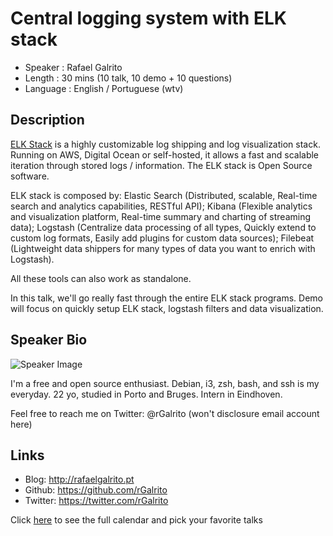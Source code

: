 Central logging system with ELK stack
========================

* Speaker   : Rafael Galrito
* Length    : 30 mins  (10 talk, 10 demo + 10 questions)
* Language  : English / Portuguese (wtv)

Description
-----------

[ELK Stack](https://www.elastic.co/) is a highly customizable log shipping and log visualization stack. Running on AWS, Digital Ocean or self-hosted, it allows a fast and scalable iteration through stored logs / information. The ELK stack is Open Source software.

ELK stack is composed by:
Elastic Search (Distributed, scalable, Real-time search and analytics capabilities, RESTful API);
Kibana (Flexible analytics and visualization platform, Real-time summary and charting of streaming data);
Logstash (Centralize data processing of all types, Quickly extend to custom log formats, Easily add plugins for custom data sources);
Filebeat (Lightweight data shippers for many types of data you want to enrich with Logstash).

All these tools can also work as standalone.

In this talk, we'll go really fast through the entire ELK stack programs. Demo will focus on quickly setup ELK stack, logstash filters and data visualization.

Speaker Bio
-----------

![Speaker Image](https://avatars3.githubusercontent.com/u/6261165?v=3&s=400)

I'm a free and open source enthusiast. Debian, i3, zsh, bash, and ssh is my everyday.
22 yo, studied in Porto and Bruges. Intern in Eindhoven.

Feel free to reach me on Twitter: @rGalrito
(won't disclosure email account here)

Links
-----

* Blog: http://rafaelgalrito.pt
* Github: https://github.com/rGalrito
* Twitter: https://twitter.com/rGalrito

Click [here][1] to see the full calendar and pick your favorite talks

[1]: https://pixels.camp/schedule/
